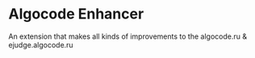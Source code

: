 # Algocode Enhancer

 An extension that makes all kinds of improvements to the algocode.ru & ejudge.algocode.ru
 